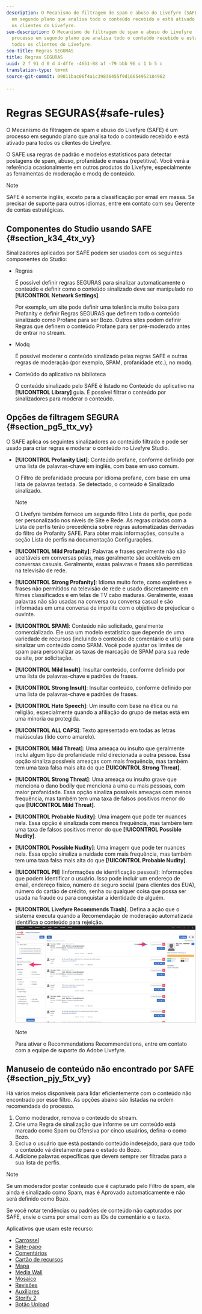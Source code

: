 ```yaml
---
description: O Mecanismo de filtragem de spam e abuso do Livefyre (SAFE) é um processo
  em segundo plano que analisa todo o conteúdo recebido e está ativado para todos
  os clientes do Livefyre.
seo-description: O Mecanismo de filtragem de spam e abuso do Livefyre (SAFE) é um
  processo em segundo plano que analisa todo o conteúdo recebido e está ativado para
  todos os clientes do Livefyre.
seo-title: Regras SEGURAS
title: Regras SEGURAS
uuid: 2 f 91 d 0 d 4-dffe -4651-88 af -79 bbb 96 c 1 b 5 c
translation-type: tm+mt
source-git-commit: 09011bac06f4a1c39836455f9d16654952184962

---
```



# Regras SEGURAS{#safe-rules}

O Mecanismo de filtragem de spam e abuso do Livefyre (SAFE) é um processo em segundo plano que analisa todo o conteúdo recebido e está ativado para todos os clientes do Livefyre.



O SAFE usa regras de padrão e modelos estatísticos para detectar postagens de spam, abuso, profanidade e massa (repetitiva). Você verá a referência ocasionalmente em outros produtos do Livefyre, especialmente as ferramentas de moderação e modq de conteúdo.

>[!NOTE]
>
>SAFE é somente inglês, exceto para a classificação por email em massa. Se precisar de suporte para outros idiomas, entre em contato com seu Gerente de contas estratégicas.

## Componentes do Studio usando SAFE {#section_k34_4tx_vy}

Sinalizadores aplicados por SAFE podem ser usados com os seguintes componentes do Studio:

* Regras

   É possível definir regras SEGURAS para sinalizar automaticamente o conteúdo e definir como o conteúdo sinalizado deve ser manipulado no **[!UICONTROL Network Settings]**.

   Por exemplo, um site pode definir uma tolerância muito baixa para Profanity e definir Regras SEGURAS que definem todo o conteúdo sinalizado como Profane para ser Bozo. Outros sites podem definir Regras que definem o conteúdo Profane para ser pré-moderado antes de entrar no stream.

* Modq

   É possível moderar o conteúdo sinalizado pelas regras SAFE e outras regras de moderação (por exemplo, SPAM, profanidade etc.), no modq.

* Conteúdo do aplicativo na biblioteca

   O conteúdo sinalizado pelo SAFE é listado no Conteúdo do aplicativo na **[!UICONTROL Library]** guia. É possível filtrar o conteúdo por sinalizadores para moderar o conteúdo.

## Opções de filtragem SEGURA {#section_pg5_ttx_vy}

O SAFE aplica os seguintes sinalizadores ao conteúdo filtrado e pode ser usado para criar regras e moderar o conteúdo no Livefyre Studio.

* **[!UICONTROL Profanity List]**: Conteúdo profane, conforme definido por uma lista de palavras-chave em inglês, com base em uso comum.

   O Filtro de profanidade procura por idioma profane, com base em uma lista de palavras testada. Se detectado, o conteúdo é Sinalizado sinalizado.

   >[!NOTE]
   >
   >O Livefyre também fornece um segundo filtro Lista de perfis, que pode ser personalizado nos níveis de Site e Rede. As regras criadas com a Lista de perfis terão precedência sobre regras automatizadas derivadas do filtro de Profanity SAFE. Para obter mais informações, consulte a seção Lista de perfis na documentação Configurações.

* **[!UICONTROL Mild Profanity]**: Palavras e frases geralmente não são aceitáveis em conversas polas, mas geralmente são aceitáveis em conversas casuais. Geralmente, essas palavras e frases são permitidas na televisão de rede.
* **[!UICONTROL Strong Profanity]**: Idioma muito forte, como expletives e frases não permitidos na televisão de rede e usado discretamente em filmes classificados e em telas de TV cabo maduras. Geralmente, essas palavras não são usadas na conversa ou conversa casual e são informadas em uma conversa de impolite com o objetivo de prejudicar o ouvinte.
* **[!UICONTROL SPAM]**: Conteúdo não solicitado, geralmente comercializado. Ele usa um modelo estatístico que depende de uma variedade de recursos (incluindo o conteúdo de comentário e urls) para sinalizar um conteúdo como SPAM. Você pode ajustar os limites de spam para personalizar as taxas de marcação de SPAM para sua rede ou site, por solicitação.
* **[!UICONTROL Mild Insult]**: Insultar conteúdo, conforme definido por uma lista de palavras-chave e padrões de frases.
* **[!UICONTROL Strong Insult]**: Insultar conteúdo, conforme definido por uma lista de palavras-chave e padrões de frases.
* **[!UICONTROL Hate Speech]**: Um insulto com base na ética ou na religião, especialmente quando a afiliação do grupo de metas está em uma minoria ou protegida.
* **[!UICONTROL ALL CAPS]**: Texto apresentado em todas as letras maiúsculas (lido como amarelo).
* **[!UICONTROL Mild Threat]**: Uma ameaça ou insulto que geralmente inclui algum tipo de profanidade mild direcionada a outra pessoa. Essa opção sinaliza possíveis ameaças com mais frequência, mas também tem uma taxa falsa mais alta do que **[!UICONTROL Strong Threat]**.

* **[!UICONTROL Strong Threat]**: Uma ameaça ou insulto grave que menciona o dano bodily que menciona a uma ou mais pessoas, com maior profanidade. Essa opção sinaliza possíveis ameaças com menos frequência, mas também tem uma taxa de falsos positivos menor do que **[!UICONTROL Mild Threat]**.

* **[!UICONTROL Probable Nudity]**: Uma imagem que pode ter nuances nela. Essa opção é sinalizada com menos frequência, mas também tem uma taxa de falsos positivos menor do que **[!UICONTROL Possible Nudity]**.

* **[!UICONTROL Possible Nudity]**: Uma imagem que pode ter nuances nela. Essa opção sinaliza a nuidade com mais frequência, mas também tem uma taxa falsa mais alta do que **[!UICONTROL Probable Nudity]**.

* **[!UICONTROL PII]** (Informações de identificação pessoal): Informações que podem identificar o usuário. Isso pode incluir um endereço de email, endereço físico, número de seguro social (para clientes dos EUA), número do cartão de crédito, senha ou qualquer coisa que possa ser usada na fraude ou para conquistar a identidade de alguém.
* **[!UICONTROL Livefyre Recommends Trash]**. Defina a ação que o sistema executa quando a Recomendação de moderação automatizada identifica o conteúdo para rejeição. ![](assets/mod_reco1.png)

   >[!NOTE]
   >
   >Para ativar o Recommendations Recommendations, entre em contato com a equipe de suporte do Adobe Livefyre.

## Manuseio de conteúdo não encontrado por SAFE {#section_pjy_5tx_vy}

Há vários meios disponíveis para lidar eficientemente com o conteúdo não encontrado por esse filtro. As opções abaixo são listadas na ordem recomendada do processo.

1. Como moderador, remova o conteúdo do stream.
1. Crie uma Regra de sinalização que informe se um conteúdo está marcado como Spam ou Ofensiva por cinco usuários, defina-o como Bozo.
1. Exclua o usuário que está postando conteúdo indesejado, para que todo o conteúdo vá diretamente para o estado do Bozo.
1. Adicione palavras específicas que devem sempre ser filtradas para a sua lista de perfis.

>[!NOTE]
>
>Se um moderador postar conteúdo que é capturado pelo Filtro de spam, ele ainda é sinalizado como Spam, mas é Aprovado automaticamente e não será definido como Bozo.

Se você notar tendências ou padrões de conteúdo não capturados por SAFE, envie o csms por email com as IDs de comentário e o texto.



Aplicativos que usam este recurso:

* [Carrossel](/help/using/c-about-apps/c-carousel-app/c-carousel-app.md#c_carousel_app)
* [Bate-papo](/help/using/c-about-apps/c-chat-app/c-chat-app.md#c_chat_app)
* [Comentários](/help/using/c-about-apps/c-comments/c-comments.md)
* [Cartão de recursos](/help/using/c-about-apps/c-feature-card-app/c-feature-card-app.md#c_feature_card_app)
* [Mapa](/help/using/c-about-apps/c-map-app/c-map-app.md#c_map_app)
* [Media Wall](/help/using/c-about-apps/c-media-wall-app/c-media-wall-app.md#c_media_wall_app)
* [Mosaico](/help/using/c-about-apps/c-mosaic-app/c-mosaic-app.md#c_mosaic_app)
* [Revisões](/help/using/c-about-apps/c-reviews-app/c-reviews-app.md#c_reviews_app)
* [Auxiliares](/help/using/c-about-apps/c-sidenotes-app/c-sidenotes-app.md#c_sidenotes_app)
* [Storify 2](/help/using/c-about-apps/c-storify2/c-storify2.md#c_storify2)
* [Botão Upload](/help/using/c-about-apps/c-upload-button-app/c-upload-button-app.md#c_upload_button_app)

